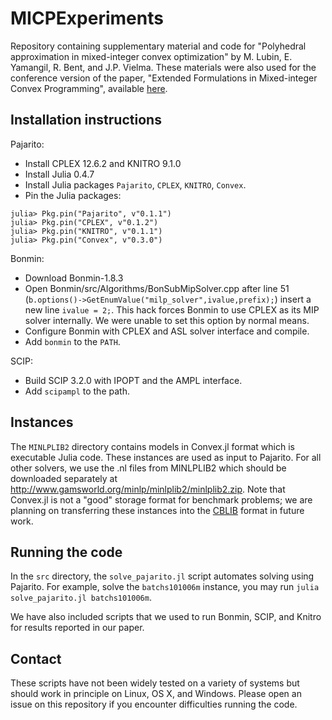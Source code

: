 # MICPExperiments

Repository containing supplementary material and code for "Polyhedral approximation in mixed-integer convex optimization" by M. Lubin, E. Yamangil, R. Bent, and J.P. Vielma. These materials were also used for the conference version of the paper, "Extended Formulations in Mixed-integer Convex Programming", available [here](http://dx.doi.org/10.1007/978-3-319-33461-5_9).

## Installation instructions

Pajarito:
- Install CPLEX 12.6.2 and KNITRO 9.1.0
- Install Julia 0.4.7
- Install Julia packages ``Pajarito``, ``CPLEX``, ``KNITRO``, ``Convex``.
- Pin the Julia packages:
```
julia> Pkg.pin("Pajarito", v"0.1.1")
julia> Pkg.pin("CPLEX", v"0.1.2")
julia> Pkg.pin("KNITRO", v"0.1.1")
julia> Pkg.pin("Convex", v"0.3.0")
```

Bonmin:
- Download Bonmin-1.8.3
- Open Bonmin/src/Algorithms/BonSubMipSolver.cpp after line 51 (``b.options()->GetEnumValue("milp_solver",ivalue,prefix);``) insert a new line ``ivalue = 2;``. This hack forces Bonmin to use CPLEX as its MIP solver internally. We were unable to set this option by normal means.
- Configure Bonmin with CPLEX and ASL solver interface and compile.
- Add ``bonmin`` to the ``PATH``.

SCIP:
- Build SCIP 3.2.0 with IPOPT and the AMPL interface.
- Add ``scipampl`` to the path.

## Instances

The ``MINLPLIB2`` directory contains models in Convex.jl format which is executable Julia code. These instances are used as input to Pajarito. For all other solvers, we use the .nl files from MINLPLIB2 which should be downloaded separately at http://www.gamsworld.org/minlp/minlplib2/minlplib2.zip. Note that Convex.jl is not a "good" storage format for benchmark problems; we are planning on transferring these instances into the [CBLIB](http://cblib.zib.de/) format in future work.

## Running the code

In the ``src`` directory, the ``solve_pajarito.jl`` script automates solving using Pajarito. For example, solve the `batchs101006m` instance, you may run `julia solve_pajarito.jl batchs101006m`.

We have also included scripts that we used to run Bonmin, SCIP, and Knitro for results reported in our paper.

## Contact

These scripts have not been widely tested on a variety of systems but should work in principle on Linux, OS X, and Windows. Please open an issue on this repository if you encounter difficulties running the code.
